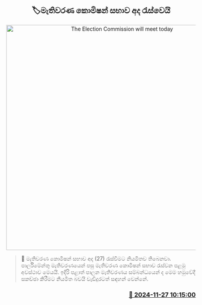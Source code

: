 <p align='center'><b><h2 align='center' title='The Election Commission will meet today'>🏷මැතිවරණ කොමිෂන් සභාව අද රැස්වෙයි</h2></b></p>
<p align='center'><img src='https://helakuru.sgp1.cdn.digitaloceanspaces.com/esana/images/lib/election-commission-398934.jpg' width='600' alt='The Election Commission will meet today'></p>

>📝 මැතිවරණ කොමිෂන් සභාව අද (27) රැස්වීමට නියමිතව තිබෙනවා.
පාර්ලිමේන්තු මැතිවරණයෙන් පසු මැතිවරණ කොමිෂන් සභාව රැස්වන පළමු අවස්ථාව මෙයයි.
ඉදිරි පළාත් පාලන මැතිවරණය සම්බන්ධයෙන් ද මෙම හමුවේදී සකච්ඡා කිරීමට නියමිත බවයි වැඩිදුරටත් සඳහන් වෙන්නේ. 


<h3 align='right'><a href='https://www.helakuru.lk/esana/p/105489/'>📅 2024-11-27 10:15:00</a></h3>
